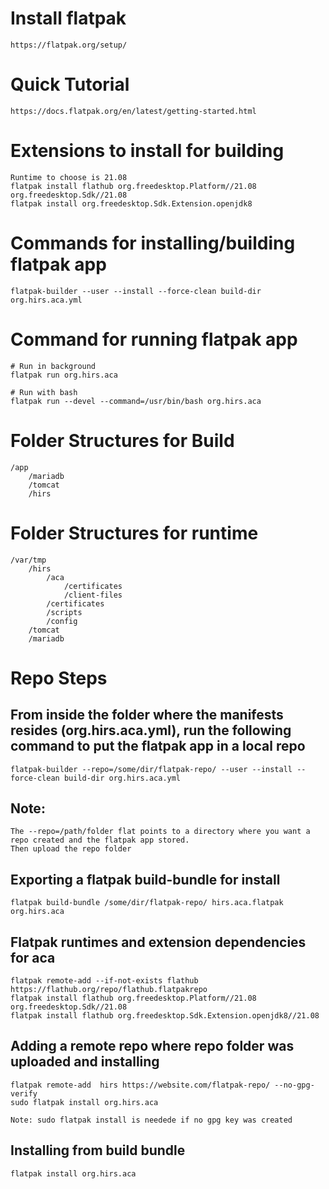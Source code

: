 # Install flatpak
	https://flatpak.org/setup/

# Quick Tutorial
	https://docs.flatpak.org/en/latest/getting-started.html

# Extensions to install for building
	Runtime to choose is 21.08
	flatpak install flathub org.freedesktop.Platform//21.08 org.freedesktop.Sdk//21.08
	flatpak install org.freedesktop.Sdk.Extension.openjdk8

# Commands for installing/building flatpak app
	flatpak-builder --user --install --force-clean build-dir org.hirs.aca.yml

# Command for running flatpak app
	# Run in background
	flatpak run org.hirs.aca

	# Run with bash
	flatpak run --devel --command=/usr/bin/bash org.hirs.aca


# Folder Structures for Build
	/app
		/mariadb
		/tomcat
		/hirs

# Folder Structures for runtime
	/var/tmp
		/hirs
			/aca
				/certificates
				/client-files
			/certificates
			/scripts
			/config
		/tomcat
		/mariadb


# Repo Steps

## From inside the folder where the manifests resides (org.hirs.aca.yml), run the following command to put the flatpak app in a local repo

	flatpak-builder --repo=/some/dir/flatpak-repo/ --user --install --force-clean build-dir org.hirs.aca.yml

## Note:
	The --repo=/path/folder flat points to a directory where you want a repo created and the flatpak app stored.
	Then upload the repo folder

## Exporting a flatpak build-bundle for install 
	flatpak build-bundle /some/dir/flatpak-repo/ hirs.aca.flatpak org.hirs.aca

## Flatpak runtimes and extension dependencies for aca
	flatpak remote-add --if-not-exists flathub https://flathub.org/repo/flathub.flatpakrepo
	flatpak install flathub org.freedesktop.Platform//21.08 org.freedesktop.Sdk//21.08
	flatpak install flathub org.freedesktop.Sdk.Extension.openjdk8//21.08

## Adding a remote repo where repo folder was uploaded and installing
	flatpak remote-add  hirs https://website.com/flatpak-repo/ --no-gpg-verify
	sudo flatpak install org.hirs.aca

	Note: sudo flatpak install is needede if no gpg key was created

## Installing from build bundle
	flatpak install org.hirs.aca



	
